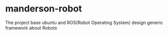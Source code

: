  manderson-robot
 =================
  The project base ubuntu and ROS(Robot Operating System) design generic framework about Robots
